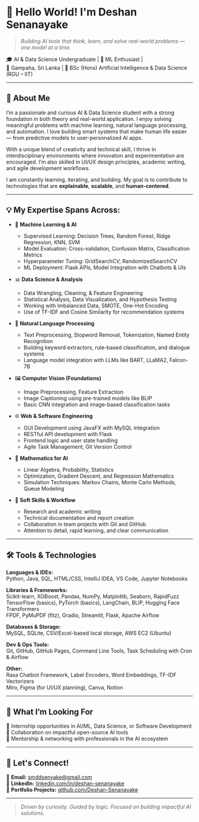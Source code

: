 # 👋 Hello World! I'm Deshan Senanayake

> *Building AI tools that think, learn, and solve real-world problems — one model at a time.*

🎓 AI & Data Science Undergraduate | 🤖 ML Enthusiast |  
📍 Gampaha, Sri Lanka | 💼 BSc (Hons) Artificial Intelligence & Data Science (RGU – IIT)

---

## 🧠 About Me

I’m a passionate and curious AI & Data Science student with a strong foundation in both theory and real-world application. I enjoy solving meaningful problems with machine learning, natural language processing, and automation. I love building smart systems that make human life easier — from predictive models to user-personalized AI apps.

With a unique blend of creativity and technical skill, I thrive in interdisciplinary environments where innovation and experimentation are encouraged. I’m also skilled in UI/UX design principles, academic writing, and agile development workflows.

I am constantly learning, iterating, and building. My goal is to contribute to technologies that are **explainable**, **scalable**, and **human-centered**.

---

## 💡 My Expertise Spans Across:

- 🧠 **Machine Learning & AI**  
  - Supervised Learning: Decision Trees, Random Forest, Ridge Regression, KNN, SVM  
  - Model Evaluation: Cross-validation, Confusion Matrix, Classification Metrics  
  - Hyperparameter Tuning: GridSearchCV, RandomizedSearchCV  
  - ML Deployment: Flask APIs, Model Integration with Chatbots & UIs  

- 📊 **Data Science & Analysis**  
  - Data Wrangling, Cleaning, & Feature Engineering  
  - Statistical Analysis, Data Visualization, and Hypothesis Testing  
  - Working with Imbalanced Data, SMOTE, One-Hot Encoding  
  - Use of TF-IDF and Cosine Similarity for recommendation systems  

- 🤖 **Natural Language Processing**  
  - Text Preprocessing, Stopword Removal, Tokenization, Named Entity Recognition  
  - Building keyword extractors, rule-based classification, and dialogue systems  
  - Language model integration with LLMs like BART, LLaMA2, Falcon-7B  

- 🖼️ **Computer Vision (Foundations)**  
  - Image Preprocessing, Feature Extraction  
  - Image Captioning using pre-trained models like BLIP  
  - Basic CNN integration and image-based classification tasks  

- 🌐 **Web & Software Engineering**  
  - GUI Development using JavaFX with MySQL integration  
  - RESTful API development with Flask  
  - Frontend logic and user state handling  
  - Agile Task Management, Git Version Control  

- 🧪 **Mathematics for AI**  
  - Linear Algebra, Probability, Statistics  
  - Optimization, Gradient Descent, and Regression Mathematics  
  - Simulation Techniques: Markov Chains, Monte Carlo Methods, Queue Modeling  

- 🧠 **Soft Skills & Workflow**  
  - Research and academic writing  
  - Technical documentation and report creation  
  - Collaboration in team projects with Git and GitHub  
  - Attention to detail, rapid learning, and clear communication

---

## 🛠️ Tools & Technologies

**Languages & IDEs:**  
Python, Java, SQL, HTML/CSS, IntelliJ IDEA, VS Code, Jupyter Notebooks  

**Libraries & Frameworks:**  
Scikit-learn, XGBoost, Pandas, NumPy, Matplotlib, Seaborn, RapidFuzz  
TensorFlow (basics), PyTorch (basics), LangChain, BLIP, Hugging Face Transformers  
FPDF, PyMuPDF (fitz), Gradio, Streamlit, Flask, Apache Airflow  

**Databases & Storage:**  
MySQL, SQLite, CSV/Excel-based local storage, AWS EC2 (Ubuntu)  

**Dev & Ops Tools:**  
Git, GitHub, GitHub Pages, Command Line Tools, Task Scheduling with Cron & Airflow  

**Other:**  
Rasa Chatbot Framework, Label Encoders, Word Embeddings, TF-IDF Vectorizers  
Miro, Figma (for UI/UX planning), Canva, Notion  

---

## 🎯 What I’m Looking For

📌 Internship opportunities in AI/ML, Data Science, or Software Development  
📌 Collaboration on impactful open-source AI tools  
📌 Mentorship & networking with professionals in the AI ecosystem

---

## 💬 Let's Connect!

📧 **Email:** smddsenyake@gmail.com  
🔗 **LinkedIn:** [linkedin.com/in/deshan-senanayake](https://linkedin.com/in/deshan-senanayake)  
📁 **Portfolio Projects:** [github.com/Deshan-Senanayake](https://github.com/Deshan-Senanayake)

---

> *Driven by curiosity. Guided by logic. Focused on building impactful AI solutions.*
